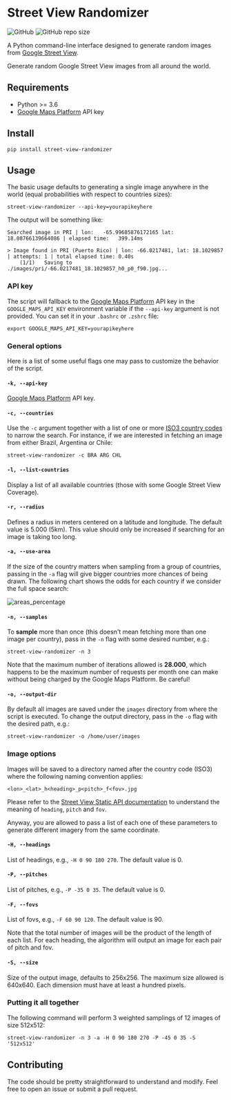 # Street View Randomizer

![GitHub](https://img.shields.io/github/license/diegopaiva1/street-view-randomizer)
![GitHub repo size](https://img.shields.io/github/repo-size/diegopaiva1/street-view-randomizer)

A Python command-line interface designed to generate random images from [Google Street View](http://maps.google.com).

Generate random Google Street View images from all around the world.

## Requirements

- Python >= 3.6
- [Google Maps Platform](https://developers.google.com/maps) API key

## Install

```
pip install street-view-randomizer
```

## Usage

The basic usage defaults to generating a single image anywhere in the world (equal probabilities with respect to countries sizes):

```
street-view-randomizer --api-key=yourapikeyhere
```

The output will be something like:

```
Searched image in PRI | lon:   -65.99685876172165 lat:    18.08766139664086 | elapsed time:   399.14ms

> Image found in PRI (Puerto Rico) | lon: -66.0217481, lat: 18.1029857 | attempts: 1 | total elapsed time: 0.40s
	(1/1)	Saving to ./images/pri/-66.0217481_18.1029857_h0_p0_f90.jpg...
```

### API key

The script will fallback to the [Google Maps Platform](https://developers.google.com/maps) API key in the `GOOGLE_MAPS_API_KEY` environment variable if the `--api-key` argument is not provided. You can set it in your `.bashrc` or `.zshrc` file:

```
export GOOGLE_MAPS_API_KEY=yourapikeyhere
```

### General options

Here is a list of some useful flags one may pass to customize the behavior of the script.

#### `-k, --api-key`

[Google Maps Platform](https://developers.google.com/maps) API key.

#### `-c, --countries`

Use the `-c` argument together with a list of one or more [ISO3 country codes](https://www.iban.com/country-codes) to narrow the search. For instance, if we are interested in fetching an image from either Brazil, Argentina or Chile:

```
street-view-randomizer -c BRA ARG CHL
```

#### `-l, --list-countries`

Display a list of all available countries (those with some Google Street View Coverage).

#### `-r, --radius`

Defines a radius in meters centered on a latitude and longitude. The default value is 5.000 (5km). This value should only be increased if searching for an image is taking too long.

#### `-a, --use-area`

If the size of the country matters when sampling from a group of countries, passing in the `-a` flag will give bigger countries more chances of being drawn. The following chart shows the odds for each country if we consider the full space search:

![areas_percentage](https://user-images.githubusercontent.com/32985519/204120495-179ce98a-7544-4cd8-a22c-e10ccab81fed.png)

#### `-n, --samples`

To **sample** more than once (this doesn't mean fetching more than one image per country), pass in the `-n` flag with some desired number, e.g.:

```
street-view-randomizer -n 3
```

Note that the maximum number of iterations allowed is **28.000**, which happens to be the maximum number of requests per month one can make without being charged by the Google Maps Platform. Be careful!

#### `-o, --output-dir`

By default all images are saved under the `images` directory from where the script is executed. To change the output directory, pass in the `-o` flag with the desired path, e.g.:

```
street-view-randomizer -o /home/user/images
```

### Image options

Images will be saved to a directory named after the country code (ISO3) where the following naming convention applies:

```
<lon>_<lat>_h<heading>_p<pitch>_f<fov>.jpg
```

Please refer to the [Street View Static API documentation](https://developers.google.com/maps/documentation/streetview/request-streetview) to understand the meaning of `heading`, `pitch` and `fov`.

Anyway, you are allowed to pass a list of each one of these parameters to generate different imagery from the same coordinate.

#### `-H, --headings`

List of headings, e.g., `-H 0 90 180 270`. The default value is 0.

#### `-P, --pitches`

List of pitches, e.g., `-P -35 0 35`. The default value is 0.

#### `-F, --fovs`

List of fovs, e.g., `-F 60 90 120`. The default value is 90.

Note that the total number of images will be the product of the length of each list. For each heading, the algorithm will output an image for each pair of pitch and fov.

#### `-S, --size`

Size of the output image, defaults to 256x256. The maximum size allowed is 640x640. Each dimension must have at least a hundred pixels.

### Putting it all together

The following command will perform 3 weighted samplings of 12 images of size 512x512:

```
street-view-randomizer -n 3 -a -H 0 90 180 270 -P -45 0 35 -S '512x512'
```

## Contributing

The code should be pretty straightforward to understand and modify. Feel free to open an issue or submit a pull request.
